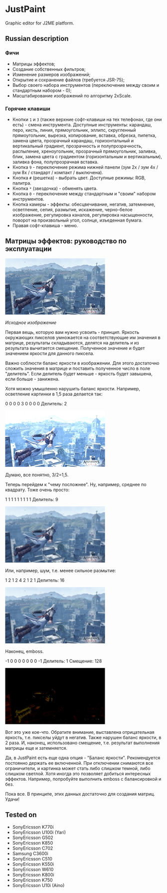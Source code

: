JustPaint
=========

Graphic editor for J2ME platform.


Russian description
-------------------

### Фичи

* Матрицы эффектов;
* Создание собственных фильтров;
* Изменение размеров изображений;
* Открытие и сохранение файлов (требуется JSR-75);
* Выбор своего набора инструментов (переключение между своим и стандартным набором - 0);
* Масштабирование изображений по алгоритму 2xScale.

### Горячие клавиши

- Кнопки `1` и `3` (также верхние софт-клавиши на тех телефонах, где они есть) - смена инструмента. Доступные инструменты: карандаш, перо, кисть, линия, прямоугольник, эллипс, скругленный прямоугольник, вырезка, копирование, вставка, обрезка, пипетка, замена цвета, прозрачный карандаш, горизонтальный и вертикальный градиент, прозрачность и полупрозрачность, распыление, хреноугольник, прозрачный прямоугольник, заливка, блик, замена цвета с градиентом (горизонтальным и вертикальным), заливка фона, полупрозрачная вставка.
- Кнопка `9` - переключение режима нижней панели (зум 2х / зум 4х / зум 8x / стандарт / компакт / выключена).
- Кнопка `#` (решетка) - выбрать цвет. Доступные режимы: RGB, палитра.
- Кнопка `*` (звездочка) - обменять цвета.
- Кнопка `0` - переключение между стандартным и "своим" набором инструментов.
- Кнопка камеры - эффекты: обесцвечивание, негатив, затемнение, осветление, сепия, размытие, искажение, черно-белое изображение, регулировка каналов, регулировка насыщенности, поворот на произвольный угол, солнце, изъеденная бумага.
- Правая софт-клавиша - меню.


Матрицы эффектов: руководство по эксплуатации
---------------------------------------------

![Исходное изображение](img/matrix/assasinscreed.jpg)

_Исходное изображение_

Первая вещь, которую вам нужно усвоить - принцип. Яркость окружающих пикселов умножается на соответствующие им значения в матрице, результаты складываются, делятся на делитель и из результата вычитается смещение. Полученное значение и будет значением яркости для данного пиксела.

Важно соблюсти баланс яркости в изображении. Для этого достаточно сложить значения в матрице и поставить полученное число в поле "делитель". Если делитель будет меньше - яркость будет завышена, если больше - занижена.

Хотя можно умышленно нарушить баланс яркости. Например, осветление картинки в 1,5 раза делается так:

0 0 0
0 3 0
0 0 0
Делитель: 2

![Результат](img/matrix/assasinscreed-01.jpg)

Думаю, все понятно, 3/2=1,5.

Теперь перейдем к "чему посложнее". Ну, например, среднее по квадрату. Тоже очень просто:

1 1 1
1 1 1
1 1 1
Делитель: 9

![Результат](img/matrix/assasinscreed-02.jpg)

Или, например, шум, т.е. менее сильное размытие:

1 2 1
2 4 2
1 2 1
Делитель: 16

![Результат](img/matrix/assasinscreed-03.jpg)

Наконец, emboss.

-1 0 0
0 0 0
0 0 -1
Делитель: 1
Смещение: 128

![Результат](img/matrix/assasinscreed-04.jpg)

Вот это уже кое-что. Обратите внимание, выставлена отрицательная яркость, т.е. пикселы уйдут в негатив. Также нарушен баланс яркости, в 2 раза. И, наконец, использовано смещение, т.е. результат выполнения матрицы еще и затемняется.

Да, в JustPaint есть еще одна опция - "Баланс яркости". Рекомендуется постоянно держать ее включенной. При отключении снимаются все ограничители, и картинка может стать либо слишком темной, либо слишком светлой. Хотя иногда это позволяет добиться интересных эффектов. Например, попробуйте выполнить emboss с балансировкой и без.

Пока все. В принципе, этих данных достаточно для создания матриц. Удачи!


Tested on
---------

* SonyEricsson K770i
* SonyEricsson U100i (Yari)
* SonyEricsson G502
* SonyEricsson K850
* SonyEricsson C702
* Samsung C3600i
* SonyEricsson C510
* SonyEricsson K550i
* SonyEricsson W610
* SonyEricsson K800i
* SonyEricsson K750
* SonyEricsson U10i (Aino)

